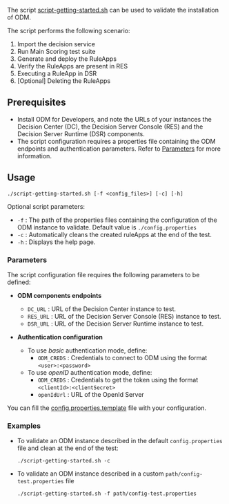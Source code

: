 The script [script-getting-started.sh](./script-getting-started.sh) can be used to validate the installation of ODM.

The script performs the following scenario:
1. Import the decision service
2. Run Main Scoring test suite
3. Generate and deploy the RuleApps
4. Verify the RuleApps are present in RES
5. Executing a RuleApp in DSR
6. [Optional] Deleting the RuleApps

## Prerequisites

- Install ODM for Developers, and note the URLs of your instances the Decision Center (DC), the Decision Server Console (RES)  and the Decision Server Runtime (DSR) components.
- The script configuration requires a properties file containing the ODM endpoints and authentication parameters. Refer to [Parameters](#Parameters) for more information.

## Usage

```
./script-getting-started.sh [-f <config_files>] [-c] [-h]
```

Optional script parameters:
- `-f` :  The path of the properties files containing the configuration of the ODM instance to validate. Default value is `./config.properties`
- `-c` :  Automatically cleans the created ruleApps at the end of the test.
- `-h` :  Displays the help page.

### Parameters

The script configuration file requires the following parameters to be defined:

* **ODM components endpoints**
  - `DC_URL`  : URL of the Decision Center instance to test.
  - `RES_URL` : URL of the Decision Server Console (RES) instance to test.
  - `DSR_URL` : URL of the Decision Server Runtime instance to test.

* **Authentication configuration**
  - To use *basic* authentication mode, define:
    - `ODM_CREDS` : Credentials to connect to ODM using the format `<user>:<password>`
  - To use *openID* authentication mode, define:
    - `ODM_CREDS` : Credentials to get the token using the format `<clientId>:<clientSecret>`
    - `openIdUrl` : URL of the OpenId Server

You can fill the [config.properties.template](./config.properties.template) file with your configuration.

### Examples

* To validate an ODM instance described in the default `config.properties` file and clean at the end of the test:
  ```
  ./script-getting-started.sh -c
  ```

* To validate an ODM instance described in a custom `path/config-test.properties` file
  ```
  ./script-getting-started.sh -f path/config-test.properties
  ```
